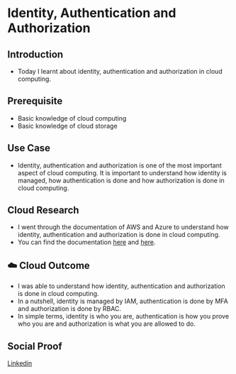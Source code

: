 # Identity, Authentication and Authorization

## Introduction

- Today I learnt about identity, authentication and authorization in cloud computing.

## Prerequisite

- Basic knowledge of cloud computing
- Basic knowledge of cloud storage

## Use Case

- Identity, authentication and authorization is one of the most important aspect of cloud computing. It is important to understand how identity is managed, how authentication is done and how authorization is done in cloud computing.

## Cloud Research

- I went through the documentation of AWS and Azure to understand how identity, authentication and authorization is done in cloud computing.
- You can find the documentation [here](https://docs.aws.amazon.com/whitepapers/latest/aws-overview/identity-and-access-management.html) and [here](https://docs.microsoft.com/en-us/azure/active-directory/fundamentals/active-directory-whatis).


## ☁️ Cloud Outcome

- I was able to understand how identity, authentication and authorization is done in cloud computing.
- In a nutshell, identity is managed by IAM, authentication is done by MFA and authorization is done by RBAC.
- In simple terms, identity is who you are, authentication is how you prove who you are and authorization is what you are allowed to do.

## Social Proof

[Linkedin](https://www.linkedin.com/feed/update/urn:li:share:7128071876983095296/)
